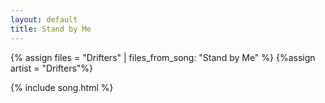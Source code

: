 ```yaml
---
layout: default
title: Stand by Me
---
```


{% assign files = "Drifters" | files_from_song: "Stand by Me" %}
{%assign artist = "Drifters"%}


{% include song.html %}
